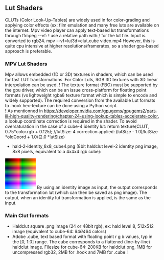 ## Lut Shaders 

CLUTs (Color Look-Up-Tables) are widely used in for color-grading and applying color effects (ex: film emulation and many free luts are available on the internet.
Mpv video player can apply text-based lut transformations through ffmpeg --vf: 
! use a relative path with / for the lut file. Input is converted to rgb24.
mpv --vf=lut3d=clut.cube video.mp4
However, this is quite cpu intensive at higher resolutions/framerates, so a shader gpu-based approach is preferable.

### MPV Lut Shaders
Mpv allows embedded (1D or 3D) textures in shaders, which can be used for fast LUT transformations. 
For Color Luts, RGB 3D textures with 3D linear interpolation can be used.
! The texture format (FBO) must be supported by the gpu driver, which can be an issue cross-platform for floating point formats (vs lightweight rgba8 texture format which is simple to encode and widely supported).
The required conversion from the available Lut formats to .hook hex-texture can be done using a Python script.  
! As mentionned in https://developer.nvidia.com/gpugems/gpugems2/part-iii-high-quality-rendering/chapter-24-using-lookup-tables-accelerate-color, a lookup coordinate correction is required in the shader. To avoid oversaturation in the case of a cube-4 identity lut: 
return texture(CLUT, 0.75*color.rgb + 0.125); //lutSize: 4
correction applied: (lutSize - 1.0)/lutSize *oldCoord + 1.0/(2.0 *lutSize)

* hald-2-identity_8x8_cube4.png (8bit haldclut level-2 identity png image, 8x8 pixels, equivalent to a 4x4x4 rgb cube): 
<img src="https://github.com/butterw/bShaders/blob/master/mpv/lut/hald-2-identity_8x8_cube4.png?raw=true" width="100" height="100">
By using an identity image as input, the output corresponds to the transformation lut (which can then be saved as png image).
The output, when an identity lut transformation is applied, is the same as the input.

### Main Clut formats
* Haldclut square .png image (24 or 48bit rgb), ex: hald level 8, 512x512 image (equivalent to cube-64: 64*64*64 colors)
* Adobe .cube, text based format with floating point r g b values, typ in the [0, 1.0] range.
The cube corresponds to a flattened (line-by-line) haldclut image. 
Filesize for cube-64: 200KB for haldclut png, 1MB for uncompressed rgb32, 2MB for .hook and 7MB for .cube !

